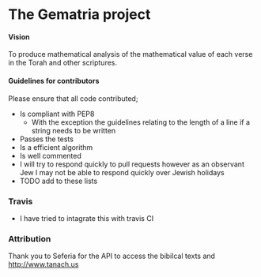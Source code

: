 # The Gematria project

#### Vision
To produce mathematical analysis of the mathematical value of each verse in the Torah and other scriptures.

#### Guidelines for contributors 
Please ensure that all code contributed;
* Is compliant with PEP8 
    * With the exception the guidelines relating to the length of a line if a string needs to be written
* Passes the tests 
* Is a efficient algorithm 
* Is well commented
* I will try to respond quickly to pull requests however as an observant Jew I may not be able to respond quickly over 
Jewish holidays
* TODO add to these lists

### Travis 
- I have tried to intagrate this with travis CI 

### Attribution
Thank you to Seferia for the API to access the bibilcal texts and http://www.tanach.us
